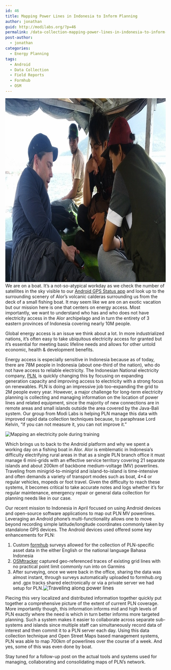 ```yaml
---
id: 46
title: Mapping Power Lines in Indonesia to Inform Planning
author: jonathan
guid: http://modilabs.org/?p=46
permalink: /data-collection-mapping-power-lines-in-indonesia-to-inform-planning-2/
post-author:
  - jonathan
categories:
  - Energy Planning
tags:
  - Android
  - Data Collection
  - Field Reports
  - Formhub
  - OSM
---
```

[<img src="/assets/uploads/blog/2013/05/EdwinBoatMapping.jpg" alt="EdwinBoatMapping" width="1024" height="578" class="alignnone size-full wp-image-2277" />][1] We are on a boat. It&#8217;s a not-so-atypical workday as we check the number of satellites in the sky visible to our [Android GPS Status app][2] and look up to the surrounding scenery of Alor&#8217;s volcanic calderas surrounding us from the deck of a small fishing boat. <!--more-->It may seem like we are on an exotic vacation but our mission here is one that centers on energy access. Most importantly, we want to understand who has and who does not have electricity access in the Alor archipelago and in turn the entirety of 3 eastern provinces of Indonesia covering nearly 10M people.</p> 

Global energy access is an issue we think about a lot. In more industrialized nations, it&#8217;s often easy to take ubiquitous electricity access for granted but it&#8217;s essential for meeting basic lifeline needs and allows for other untold economic, health & development benefits. 

Energy access is especially sensitive in Indonesia because as of today, there are 78M people in Indonesia (about one-third of the nation), who do not have access to reliable electricity. The Indonesian National electricity company, [PLN][3], is quickly changing this by focusing on expanding generation capacity and improving access to electricity with a strong focus on renewables. PLN is doing an impressive job too&#8211;expanding the grid to 2M people every year. However, a major challenge for long-term electricity planning is collecting and managing information on the location of power lines and related equipment, since the majority of new connections are in remote areas and small islands outside the area covered by the Java-Bali system. Our group from Modi Labs is helping PLN manage this data with improved rapid data collection techniques because, to paraphrase Lord Kelvin, &#8220;if you can not measure it, you can not improve it.&#8221; 

<img class="alignleft" alt="Mapping an electricity pole during training" src="https://lh5.googleusercontent.com/-7jnPMc71nPM/UXcnEz2hDII/AAAAAAAABnM/AzkI3PRioFc/w297-h527-no/IMAG0185.jpg" width="166" height="295" /> 

Which brings us to back to the Android platform and why we spent a working day on a fishing boat in Alor. Alor is emblematic in Indonesia&#8217;s difficulty electrifying rural areas in that as a single PLN branch office it must manage 6 mini-grids with an effective service territory covering 21 separate islands and about 200km of backbone medium-voltage (MV) powerlines. Traveling from minigrid-to-minigrid and island-to-island is time-intensive and often demands a variety of transport modes such as boat, 4&#215;4 or regular vehicles, mopeds or foot travel. Given the difficulty to reach these systems, it becomes critical to take accurate notes and logs whether it&#8217;s for regular maintenance, emergency repair or general data collection for planning needs like in our case. 

Our recent mission to Indonesia in April focused on using Android devices and open-source software applications to map out PLN MV powerlines. Leveraging an Android phone’s multi-functionality allows one to move beyond recording simple latitude/longitude coordinates commonly taken by standalone GPS devices. The Android devices used offered some key enhancements for PLN: 

  1. Custom [formhub][4] surveys allowed for the collection of PLN-specific asset data in the either English or the national language Bahasa Indonesia
  2. [OSMtracker][5] captured geo-referenced traces of existing grid lines with no practical point limit commonly run into on Garmins
  3. After surveying, once we were back in the office, sharing the data was almost instant, through surveys automatically uploaded to formhub.org and .gpx tracks shared electronically or via a private server we had setup for PLN.<img class="alignright" style="font-size: 1rem; line-height: 1;" alt="Traveling along power lines" src="http://farm8.staticflickr.com/7423/8718874872_0f5684eb3d.jpg" width="300" height="400" />

Piecing this very localized and distributed information together quickly put together a comprehensive picture of the extent of current PLN coverage. More importantly though, this information informs mid and high levels of PLN exactly where the need is which in turn better informs more targeted planning. Such a system makes it easier to collaborate across separate sub-systems and islands since multiple staff can simultaneously record data of interest and then commit it to a PLN server each day. Using this data collection technique and Open Street Maps based management systems, PLN was able to map 700km of powerlines over the course of a week. And yes, some of this was even done by boat. 

Stay tuned for a follow-up post on the actual tools and systems used for managing, collaborating and consolidating maps of PLN&#8217;s network.

 [1]: /assets/uploads/blog/2013/05/EdwinBoatMapping.jpg
 [2]: https://play.google.com/store/apps/details?id=com.eclipsim.gpsstatus2&hl=en
 [3]: http://en.wikipedia.org/wiki/Perusahaan_Listrik_Negara
 [4]: http://formhub.org
 [5]: https://play.google.com/store/apps/details?id=me.guillaumin.android.osmtracker&hl=en